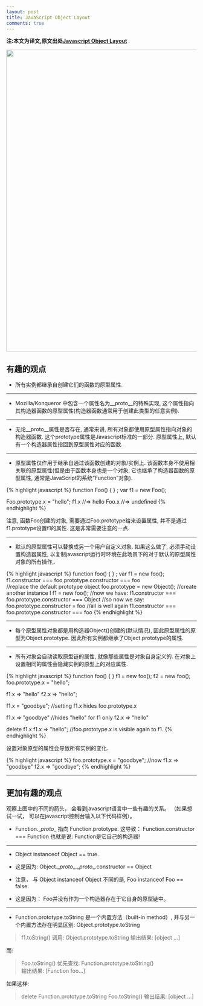 ```yaml
---
layout: post
title: JavaScript Object Layout
comments: true
---
```


**注:本文为译文,原文出处[Javascript Object Layout](http://www.mollypages.org/misc/js.mp)**



<img style="-webkit-user-select: none; cursor: -webkit-zoom-in;" src="http://www.mollypages.org/misc/jsobj_full.jpg" width="600" height="800"/>

## 有趣的观点

- 所有实例都继承自创建它们的函数的原型属性.

---

- Mozilla/Konqueror 中包含一个属性名为\__proto__的特殊实现, 这个属性指向其构造器函数的原型属性(构造器函数通常用于创建此类型的任意实例).

---

- 无论\__proto__属性是否存在, 通常来讲, 所有对象都使用原型属性指向对象的构造器函数. 这个prototype属性是Javascript标准的一部分. 原型属性上, 默认有一个构造器属性指回到原型属性对应的函数.

---

- 原型属性仅作用于继承自通过该函数创建的对象/实例上. 该函数本身不使用相关联的原型属性(但是由于函数本身也是一个对象, 它也继承了构造器函数的原型属性, 通常是JavaScript的系统“Function”对象).

{% highlight javascript %}
function Foo() { } ; 
var f1 = new Foo();

Foo.prototype.x = "hello";
f1.x   //=> hello
Foo.x //=> undefined
{% endhighlight %}

注意, 函数Foo创建的对象, 需要通过Foo.prototype给来设置属性, 并不是通过f1.prototype设置f1的属性. 这是非常需要注意的一点.

---

- 默认的原型属性可以替换成另一个用户自定义对象. 如果这么做了, 必须手动设置构造器属性, 以复制javascript运行时环境在此场景下的对于默认的原型属性对象的所有操作,.

{% highlight javascript %}
function foo() { } ; var f1 = new foo();
f1.constructor === foo.prototype.constructor === foo  
//replace the default prototype object
foo.prototype = new Object();
//create another instance l
f1 = new foo();
//now we have:
f1.constructor === foo.prototype.constructor === Object
//so now we say:
foo.prototype.constructor = foo
//all is well again
f1.constructor === foo.prototype.constructor === foo
{% endhighlight %}

---

- 每个原型属性对象都是用构造器Object()创建的(默认情况), 因此原型属性的原型为Object.prototype. 因此所有实例都继承了Object.prototype的属性.

---

- 所有对象会自动读取原型链的属性, 就像那些属性是对象自身定义的.
在对象上设置相同的属性会隐藏实例的原型上的对应属性.

{% highlight javascript %}
function foo() { } 
f1 = new foo();
f2 = new foo();
foo.prototype.x = "hello";

f1.x  => "hello"
f2.x  => "hello";

f1.x = "goodbye";   //setting f1.x hides foo.prototype.x

f1.x  => "goodbye"  //hides "hello" for f1 only
f2.x  => "hello"
  
delete f1.x
f1.x  => "hello";   //foo.prototype.x is visible again to f1.
{% endhighlight %}

设置对象原型的属性会导致所有实例的变化.

{% highlight javascript %}
foo.prototype.x = "goodbye";
//now
f1.x  => "goodbye"
f2.x  => "goodbye";
{% endhighlight %}

---

## 更加有趣的观点
观察上图中的不同的箭头， 会看到javascript语言中一些有趣的关系。 （如果想试一试， 可以在javascript控制台输入以下代码样例）。

- Function.\__proto__ 指向 Function.prototype. 这导致：
Function.constructor === Function
也就是说: Function是它自己的构造器!

---

- Object instanceof Object == true.

- 这是因为: Object.\__proto__.\__proto__.constructor == Object

- 注意， 与 Object instanceof Object 不同的是, Foo instanceof Foo == false.

- 这是因为： Foo并没有作为一个构造器存在于它自身的原型链中。

---

- Function.prototype.toString 是一个内置方法（built-in method）, 并与另一个内置方法存在明显区别: Object.prototype.toString

> f1.toString() 调用:
> Object.prototype.toString
> 输出结果: [object ...]

而:

> Foo.toString() 优先查找:
> Function.prototype.toString()  
> 输出结果: [Function foo...]

如果这样:

> delete Function.prototype.toString
> Foo.toString()
> 输出结果: [object ...]